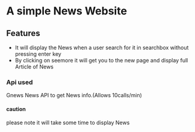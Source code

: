 #  A simple News Website

## Features
- It will display the News when a user search for it in searchbox without pressing enter key
- By clicking on seemore it will get you to the new page and display full Article of News

### Api used
Gnews News API to get News info.(Allows 10calls/min)

#### caution
please note it will take some time to display News